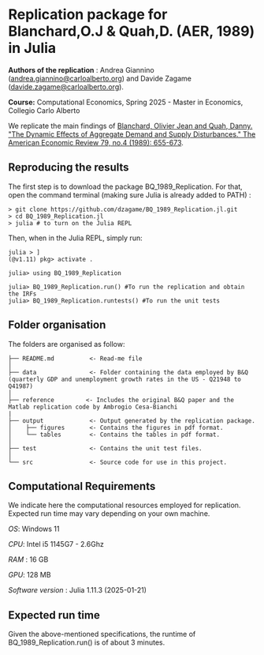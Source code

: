 # Replication package for Blanchard,O.J & Quah,D. (AER, 1989) in Julia

**Authors of the replication** : Andrea Giannino (andrea.giannino@carloalberto.org) and Davide Zagame (davide.zagame@carloalberto.org).

**Course:** Computational Economics, Spring 2025 - Master in Economics, Collegio Carlo Alberto

We replicate the main findings of [Blanchard, Olivier Jean and Quah, Danny. "The Dynamic Effects of Aggregate Demand and
Supply Disturbances." The American Economic Review 79, no.4 (1989): 655-673](https://uh.edu/~bsorense/BlanchardQuah1989.pdf).

## Reproducing the results
The first step is to download the package BQ_1989_Replication. 
For that, open the command terminal (making sure Julia is already added to PATH) :

```
> git clone https://github.com/dzagame/BQ_1989_Replication.jl.git
> cd BQ_1989_Replication.jl
> julia # to turn on the Julia REPL
```
Then, when in the Julia REPL, simply run:
```
julia > ]
(@v1.11) pkg> activate .

julia> using BQ_1989_Replication

julia> BQ_1989_Replication.run() #To run the replication and obtain the IRFs
julia> BQ_1989_Replication.runtests() #To run the unit tests
```

## Folder organisation

The folders are organised as follow:

```
├── README.md          <- Read-me file
│
├── data               <- Folder containing the data employed by B&Q (quarterly GDP and unemployment growth rates in the US - Q21948 to Q41987)
│   
├── reference         <- Includes the original B&Q paper and the Matlab replication code by Ambrogio Cesa-Bianchi
|
├── output             <- Output generated by the replication package.
│    ├── figures       <- Contains the figures in pdf format.
│    └── tables        <- Contains the tables in pdf format.
│
├── test               <- Contains the unit test files.
│
└── src                <- Source code for use in this project.
```

## Computational Requirements

We indicate here the computational resources employed for replication. Expected run time may vary depending on your own machine.

*OS*: Windows 11

*CPU*: Intel i5 1145G7 - 2.6Ghz 

*RAM* : 16 GB

*GPU*: 128 MB

*Software version* : Julia 1.11.3 (2025-01-21)

## Expected run time

Given the above-mentioned specifications, the runtime of BQ_1989_Replication.run() is of about 3 minutes.


